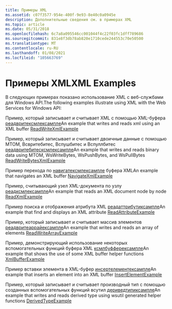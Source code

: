 ```yaml
---
title: Примеры XML
ms.assetid: c07f3577-954e-400f-9e93-8e40c0a0945e
description: Дополнительные сведения см. в примерах XML
ms.topic: article
ms.date: 05/31/2018
ms.openlocfilehash: 6c7a8a095546cc001044f4c22f03fc1dff789686
ms.sourcegitcommit: 831e8f3db78ab820e1710cede244553c70e50500
ms.translationtype: MT
ms.contentlocale: ru-RU
ms.lasthandoff: 01/08/2021
ms.locfileid: "105663769"
---
```

# <a name="xml-examples"></a><span data-ttu-id="4086c-103">Примеры XML</span><span class="sxs-lookup"><span data-stu-id="4086c-103">XML Examples</span></span>

<span data-ttu-id="4086c-104">В следующих примерах показано использование XML с веб-службами для Windows API.</span><span class="sxs-lookup"><span data-stu-id="4086c-104">The following examples illustrate using XML with the Web Services for Windows API:</span></span>

<span data-ttu-id="4086c-105">Пример, который записывает и считывает XML с помощью XML-буфера [реадвритексмлексампле](readwritexmlexample.md)</span><span class="sxs-lookup"><span data-stu-id="4086c-105">An example that writes and reads xml using an XML buffer [ReadWriteXmlExample](readwritexmlexample.md)</span></span>

<span data-ttu-id="4086c-106">Пример, который записывает и считывает двоичные данные с помощью MTOM, Всвритебитес, Вспушбитес и Вспуллбитес [реадвритебитесксмлексампле](readwritebytesxmlexample.md)</span><span class="sxs-lookup"><span data-stu-id="4086c-106">An example that writes and reads binary data using MTOM, WsWriteBytes, WsPushBytes, and WsPullBytes [ReadWriteBytesXmlExample](readwritebytesxmlexample.md)</span></span>

<span data-ttu-id="4086c-107">Пример перехода по [навигатексмлексампле](navigatexmlexample.md) буфера XML</span><span class="sxs-lookup"><span data-stu-id="4086c-107">An example that navigates an XML buffer [NavigateXmlExample](navigatexmlexample.md)</span></span>

<span data-ttu-id="4086c-108">Пример, считывающий узел XML-документа по узлу [реадксмлексампле](readxmlexample.md)</span><span class="sxs-lookup"><span data-stu-id="4086c-108">An example that reads an XML document node by node [ReadXmlExample](readxmlexample.md)</span></span>

<span data-ttu-id="4086c-109">Пример поиска и отображения атрибута XML [реадаттрибутиксампле](readattributeexample.md)</span><span class="sxs-lookup"><span data-stu-id="4086c-109">An example that find and displays an XML attribute [ReadAttributeExample](readattributeexample.md)</span></span>

<span data-ttu-id="4086c-110">Пример, который записывает и считывает массив элементов [реадвритеаррайексампле](readwritearrayexample.md)</span><span class="sxs-lookup"><span data-stu-id="4086c-110">An example that writes and reads an array of elements [ReadWriteArrayExample](readwritearrayexample.md)</span></span>

<span data-ttu-id="4086c-111">Пример, демонстрирующий использование некоторых вспомогательных функций буфера XML [ксмлбуфферексампле](xmlbufferexample.md)</span><span class="sxs-lookup"><span data-stu-id="4086c-111">An example that shows the use of some XML buffer helper functions [XmlBufferExample](xmlbufferexample.md)</span></span>

<span data-ttu-id="4086c-112">Пример вставки элемента в XML-буфер [инсертелементексампле](insertelementexample.md)</span><span class="sxs-lookup"><span data-stu-id="4086c-112">An example that inserts an element into an XML buffer [InsertElementExample](insertelementexample.md)</span></span>

<span data-ttu-id="4086c-113">Пример, который записывает и считывает производный тип с помощью созданных вспомогательных функций всутил [дериведтипиксампле](derivedtypeexample.md)</span><span class="sxs-lookup"><span data-stu-id="4086c-113">An example that writes and reads derived type using wsutil generated helper functions [DerivedTypeExample](derivedtypeexample.md)</span></span>

 

 




